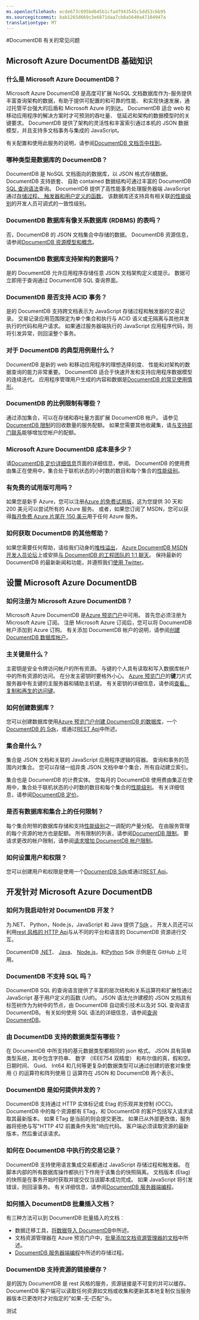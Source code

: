 ```yaml
---
ms.openlocfilehash: ecde673c695bd645b1cfadf943545c5dd53cbb95
ms.sourcegitcommit: bab1265d669c3e6871daa7cb8a5640a47104947a
translationtype: MT
---
```

<properties 
    pageTitle="关于 DocumentDB 常见问题 |Microsoft Azure" 
    description="关于 Azure DocumentDB，NoSQL 文档数据库服务相关的常见问题的解答。" 
    services="documentdb" 
    authors="mimig1" 
    manager="jhubbard" 
    editor="monicar" 
    documentationCenter=""/>

<tags 
    ms.service="documentdb" 
    ms.workload="data-services" 
    ms.tgt_pltfrm="na" 
    ms.devlang="na" 
    ms.topic="article" 
    ms.date="09/01/2015" 
    ms.author="mimig"/>


#DocumentDB 有关的常见问题

## Microsoft Azure DocumentDB 基础知识

### 什么是 Microsoft Azure DocumentDB？ 
Microsoft Azure DocumentDB 是高度可扩展 NoSQL 文档数据库作为-服务提供丰富查询架构的数据，有助于提供可配置的和可靠的性能、 和实现快速发展，通过托管平台强大的后盾和 Microsoft Azure 的到达。 DocumentDB 适合 web 和移动应用程序的解决方案时才可预测的吞吐量、 低延迟和架构的数据模型时的关键要求。 DocumentDB 提供了架构的灵活性和丰富索引通过本机的 JSON 数据模型，并且支持多文档事务与集成的 JavaScript。  
  
有关配置和使用此服务的说明，请参阅[DocumentDB 文档页中找到](http://azure.microsoft.com/documentation/services/documentdb/)。

### 哪种类型是数据库的 DocumentDB？
DocumentDB 是 NoSQL 文档面向的数据库，以 JSON 格式存储数据。  DocumentDB 支持嵌套、 自助 contained 数据结构可通过丰富的 DocumentDB [SQL 查询语法](documentdb-sql-query.md)查询。 DocumentDB 提供了高性能事务处理服务器端 JavaScript 通过[存储过程、 触发器和用户定义的函数](documentdb-programming.md)。 该数据库还支持具有相关联[的性能级别](documentdb-performance-levels.md)的开发人员可调式的一致性级别。
 
### DocumentDB 数据库有像关系数据库 (RDBMS) 的表吗？
否，DocumentDB 的 JSON 文档集合中存储的数据。  DocumentDB 资源信息，请参阅[DocumentDB 资源模型和概念](documentdb-resources.md)。 

### DocumentDB 数据库支持架构的数据吗？
是的 DocumentDB 允许应用程序存储任意 JSON 文档架构定义或提示。 数据可立即用于查询通过 DocumentDB SQL 查询界面。   

### DocumentDB 是否支持 ACID 事务？
是的 DocumentDB 支持跨文档表示为 JavaScript 存储过程和触发器的交易记录。 交易记录应用范围限定为单个集合和执行与 ACID 语义或无隔离与其他并发执行的代码和用户请求。  如果通过服务器端执行的 JavaScript 应用程序代码，则将引发异常，则回滚整个事务。 

### 对于 DocumentDB 的典型用例是什么？  
DocumentDB 是新的 web 和移动应用程序的理想选择刻度、 性能和对架构的数据查询的能力非常重要。 DocumentDB 适合于快速开发和支持应用程序数据模型的连续迭代。 应用程序管理用户生成的内容和数据是[DocumentDB 的常见使用情形](documentdb-use-cases.md)。  

### DocumentDB 的比例限制有哪些？
通过添加集合，可以在存储和吞吐量方面扩展 DocumentDB 帐户。 请参见[DocumentDB 限制](documentdb-limits.md)的回收数量的服务配额。 如果您需要其他收藏集，请[与支持部门联系](documentdb-increase-limits.md)能够增加您帐户的配额。 

### Microsoft Azure DocumentDB 成本是多少？
请[DocumentDB 定价详细信息](http://go.microsoft.com/fwlink/p/?LinkID=402317)页面的详细信息，参阅。 DocumentDB 的使用费由集正在使用中，集合处于联机状态的小时数的数目和每个集合的[性能级别](documentdb-performance-levels.md)。 

### 有免费的试用版可用吗？
如果您是新手 Azure，您可以注册[Azure 的免费试用版](https://azure.microsoft.com/pricing/free-trial/)，这为您提供 30 天和 200 美元可以尝试所有的 Azure 服务。 或者，如果您订阅了 MSDN，您可以获得[每月免费 Azure 片尾在 150 美元](http://azure.microsoft.com/pricing/member-offers/msdn-benefits-details/)用于任何 Azure 服务。  

### 如何获取 DocumentDB 的其他帮助？
如果您需要任何帮助，请给我们动身的[堆栈溢出](http://stackoverflow.com/questions/tagged/azure-documentdb)， [Azure DocumentDB MSDN 开发人员论坛](https://social.msdn.microsoft.com/forums/azure/home?forum=AzureDocumentDB)上或安排[与 DocumentDB 的工程团队的 1:1 聊天](http://www.askdocdb.com/)。 保持最新的 DocumentDB 的最新新闻和功能，并遵照我们[使用 Twitter](https://twitter.com/DocumentDB)。

## 设置 Microsoft Azure DocumentDB

### 如何注册为 Microsoft Azure DocumentDB？
Microsoft Azure DocumentDB 是[Azure 预览门户][azure 门户]中可用。  首先您必须注册为 Microsoft Azure 订阅。  注册 Microsoft Azure 订阅后，您可以将 DocumentDB 帐户添加到 Azure 订购。 有关添加 DocumentDB 帐户的说明，请参阅[创建 DocumentDB 数据库帐户](documentdb-create-account.md)。   

### 主关键是什么？
主密钥是安全令牌访问帐户的所有资源。 与键的个人具有读取和写入数据库帐户中的所有资源的访问。 在分发主密钥时要格外小心。 [Azure 预览门户][azure 门户]的**键**刀片式服务器中有主键的主服务器和辅助主机键。 有关密钥的详细信息，请参阅[查看、 复制和再生的访问键](documentdb-manage-account.md#keys)。

### 如何创建数据库？
您可以创建数据库使用[Azure 预览门户]()[创建 DocumentDB 的数据库](documentdb-create-database.md)，一个[DocumentDB 的 Sdk](https://msdn.microsoft.com/library/azure/dn781482.aspx)，或通过[REST Api](https://msdn.microsoft.com/library/azure/dn781481.aspx)中所述。  

### 集合是什么？
集合是 JSON 文档和关联的 JavaScript 应用程序逻辑的容器。 查询和事务的范围内对集合。 您可以存储一组异类 JSON 文档中单个集合，所有自动建立索引。 

集合也是 DocumentDB 的计费实体。 您每月的 DocumentDB 使用费由集正在使用中，集合处于联机状态的小时数的数目和每个集合的[性能级别](documentdb-performance-levels.md)。 有关详细信息，请参阅[DocumentDB 定价](https://azure.microsoft.com/pricing/details/documentdb/)。  

### 是否有数据库和集合上的任何限制？
每个集合附带的数据库存储和支持[性能级别](documentdb-performance-levels.md)之一调配的产量分配。  在由服务管理的每个资源的地方也是配额。 所有限制的列表，请参阅[DocumentDB 限制](documentdb-limits.md)。 要请求更改的帐户限制，请参阅[请求增加 DocumentDB 帐户限制](documentdb-increase-limits.md)。  

### 如何设置用户和权限？
您可以创建用户和权限是使用一个[DocumentDB Sdk](https://msdn.microsoft.com/library/azure/dn781482.aspx)或通过[REST Api](https://msdn.microsoft.com/library/azure/dn781481.aspx)。   

## 开发针对 Microsoft Azure DocumentDB

### 如何为我启动针对 DocumentDB 开发？
为.NET、 Python，Node.js，JavaScript 和 Java 提供了[Sdk](https://msdn.microsoft.com/library/azure/dn781482.aspx) 。  开发人员还可以利用[rest 风格的 HTTP Api](https://msdn.microsoft.com/library/azure/dn781481.aspx)与从不同的平台和语言的 DocumentDB 资源进行交互。 

DocumentDB [.NET](https://github.com/Azure/azure-documentdb-net/tree/master/samples/code-samples)、 [Java](https://github.com/Azure/azure-documentdb-java)、 [Node.js](https://github.com/Azure/azure-documentdb-node/tree/master/samples)，和[Python](https://github.com/Azure/azure-documentdb-python) Sdk 示例是在 GitHub 上可用。

### DocumentDB 不支持 SQL 吗？
DocumentDB SQL 的查询语言提供了丰富的层次结构和关系运算符和扩展性通过 JavaScript 基于用户定义的函数 (Udf)。 JSON 语法允许建模的 JSON 文档具有标签树作为为树中的节点，由 DocumentDB 自动索引技术以及对 SQL 查询语言 DocumentDB。  有关如何使用 SQL 语法的详细信息，请参阅[查询 DocumentDB][查询]。

### 由 DocumentDB 支持的数据类型有哪些？
在 DocumentDB 中所支持的基元数据类型都相同的 json 格式。 JSON 具有简单类型系统，其中包含字符串、 数字 （IEEE754 双精度） 和布尔值的真，假和空。  日期时间、 Guid、 Int64 和几何等更复杂的数据类型可以通过创建的嵌套对象使用 {} 的运算符和阵列使用 [] 运算符在 JSON 和 DocumentDB 两个表示。 

### DocumentDB 是如何提供并发的？
DocumentDB 支持通过 HTTP 实体标记或 Etag 的乐观并发控制 (OCC)。 DocumentDB 中的每个资源都有 ETag，和 DocumentDB 的客户包括写入请求读取其最新版本。 如果 ETag 是当前的则会提交更改。 如果已从外部更改值，服务器将拒绝与写"HTTP 412 前置条件失败"响应代码。 客户端必须读取资源的最新版本，然后重试该请求。 

### 如何在 DocumentDB 中执行的交易记录？
DocumentDB 支持使用语言集成交易都通过 JavaScript 存储过程和触发器。 在脚本内部的所有数据库操作都执行下作用于该集合的快照隔离。 文档版本 (Etag) 的快照是在事务开始时获取并提交仅当该脚本成功完成。 如果 JavaScript 将引发错误，则回滚事务。 有关详细信息，请参阅[DocumentDB 服务器端编程](documentdb-programming.md)。

### 如何插入 DocumentDB 批量插入文档？ 
有三种方法可以到 DocumentDB 批量插入的文档︰

- 数据迁移工具，[将数据导入 DocumentDB](documentdb-import-data.md)中所述。
- 文档资源管理器在 Azure 预览门户中，[批量添加文档资源管理器的文档](documentdb-view-json-document-explorer.md#BulkAdd)中所述。
- [DocumentDB 服务器端编程](documentdb-programming.md)中所述的存储过程。

### DocumentDB 支持资源的链接缓存？
是的因为 DocumentDB 是 rest 风格的服务，资源链接是不可变的并可以缓存。 DocumentDB 客户端可以读取任何资源如文档或收集和更新其本地复制仅当服务器版本已更改时才对指定的"如果-无-匹配"头。 




[azure 门户]: https://portal.azure.com
[查询]: documentdb-sql-query.md
 
测试
